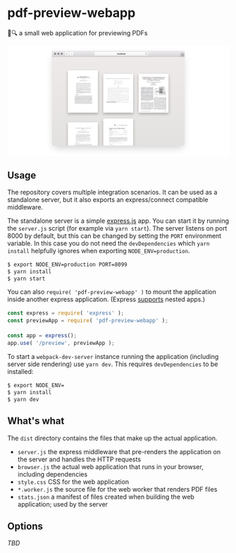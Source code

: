 # pdf-preview-webapp

📄🔍 a small web application for previewing PDFs

[![early screenshot](docs/screenshot.png)](docs/screenshot.jpg)

## Usage

The repository covers multiple integration scenarios. It can be used as a standalone server, but it also exports an express/connect compatible middleware.

The standalone server is a simple [express.js][express] app. You can start it by running the `server.js` script (for example via `yarn start`).
The server listens on port 8000 by default, but this can be changed by setting the `PORT` environment variable.
In this case you do not need the `devDependencies` which `yarn install` helpfully ignores when exporting `NODE_ENV=production`.

```console
$ export NODE_ENV=production PORT=8099
$ yarn install
$ yarn start
```

You can also `require( 'pdf-preview-webapp' )` to mount the application inside another express application. (Express [supports](http://expressjs.com/en/4x/api.html#app.use) nested apps.)

```js
const express = require( 'express' );
const previewApp = require( 'pdf-preview-webapp' );

const app = express();
app.use( '/preview', previewApp );
```

To start a `webpack-dev-server` instance running the application (including server side rendering) use `yarn dev`. This requires `devDependencies` to be installed:

```console
$ export NODE_ENV=
$ yarn install
$ yarn dev
```

## What's what

The `dist` directory contains the files that make up the actual application.

- `server.js` the express middleware that pre-renders the application on the server and handles the HTTP requests
- `browser.js` the actual web application that runs in your browser, including dependencies
- `style.css` CSS for the web application
- `*.worker.js` the source file for the web worker that renders PDF files
- `stats.json` a manifest of files created when building the web application; used by the server

## Options

_TBD_


[express]: http://expressjs.com
[webpack]: https://webpack.js.org

